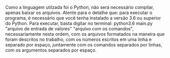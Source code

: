 Como a linguagem utilzada foi o Python, não será necessário compilar, apenas baixar os arquivos.
Atente para o detalhe que: para executar o programa, é necessário que você tenha instalado a versão 3.6 ou superior do Python.
Para executar, basta digitar no terminal: python3.6 main.py "arquivo de entrada de valores" "arquivo com os comandos", necessariamente nesta ordem, com os arquivos formatados na maneira que foram descritos no trabalho, com os números escritos em uma linha e separado por espaço, juntamente com os comandos separados por linhas, com os argumentos separados por espaço.
